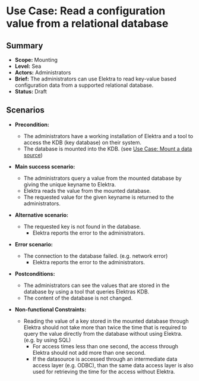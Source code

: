# Use Case: Read a configuration value from a relational database

## Summary

- **Scope:** Mounting
- **Level:** Sea
- **Actors:** Administrators
- **Brief:** The administrators can use Elektra to read key-value based configuration data from a supported relational database.
- **Status:** Draft

## Scenarios

- **Precondition:**

  - The administrators have a working installation of Elektra and a tool to access the KDB (key database) on their system.
  - The database is mounted into the KDB. (see [Use Case: Mount a data source](./UC_mount.md))

- **Main success scenario:**

  - The administrators query a value from the mounted database by giving the unique keyname to Elektra.
  - Elektra reads the value from the mounted database.
  - The requested value for the given keyname is returned to the administrators.

- **Alternative scenario:**

  - The requested key is not found in the database.
    - Elektra reports the error to the administrators.

- **Error scenario:**

  - The connection to the database failed. (e.g. network error)
    - Elektra reports the error to the administrators.

- **Postconditions:**

  - The administrators can see the values that are stored in the database by using a tool that queries Elektras KDB.
  - The content of the database is not changed.

- **Non-functional Constraints:**

  - Reading the value of a key stored in the mounted database through Elektra should not take more than twice the time that is required to query the value directly from the database without using Elektra. (e.g. by using SQL)
    - For access times less than one second, the access through Elektra should not add more than one second.
    - If the datasource is accessed through an intermediate data access layer (e.g. ODBC), than the same data access layer is also used for retrieving the time for the access without Elektra.
